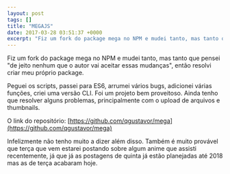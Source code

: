```yaml
---
layout: post
tags: []
title: "MEGAJS"
date: 2017-03-28 03:51:37 +0000
excerpt: "Fiz um fork do package mega no NPM e mudei tanto, mas tanto que pensei \"de jeito nenhum que o autor vai aceitar essas mudanças\", então..."
---
```


Fiz um fork do package mega no NPM e mudei tanto, mas tanto que pensei "de jeito nenhum que o autor vai aceitar essas mudanças", então resolvi criar meu próprio package.

Peguei os scripts, passei para ES6, arrumei vários bugs, adicionei várias funções, criei uma versão CLI. Foi um projeto bem proveitoso. Ainda tenho que resolver alguns problemas, principalmente com o upload de arquivos e thumbnails.

O link do repositório: [https://github.com/qgustavor/mega](https://github.com/qgustavor/mega)

Infelizmente não tenho muito a dizer além disso. Também é muito provável que terça que vem estarei postando sobre algum anime que assisti recentemente, já que já as postagens de quinta já estão planejadas até 2018 mas as de terça acabaram hoje.